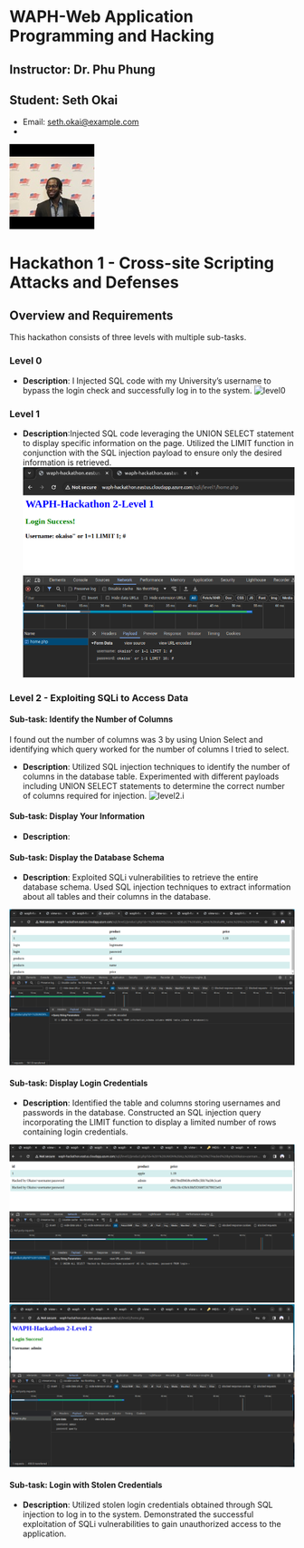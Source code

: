 # WAPH-Web Application Programming and Hacking
## Instructor: Dr. Phu Phung

## Student: Seth Okai

- Email: seth.okai@example.com
- 
![Seth's Headshot](Images/headshot.jpg)

# Hackathon 1 - Cross-site Scripting Attacks and Defenses

## Overview and Requirements

This hackathon consists of three levels with multiple sub-tasks.

### Level 0
- **Description**: I  Injected SQL code with my University’s username to bypass the login check and successfully log in to the system.
![level0](Images/level0.png)

### Level 1
- **Description**:Injected SQL code leveraging the UNION SELECT statement to display specific information on the page. Utilized the LIMIT function in conjunction with the SQL injection payload to ensure only the desired information is retrieved.
  ![level01](Images/level1.png)

### Level 2 - Exploiting SQLi to Access Data

#### Sub-task: Identify the Number of Columns
I found out the number of columns was 3 by using Union Select and identifying which query worked for the number of columns I tried to select.


- **Description**: Utilized SQL injection techniques to identify the number of columns in the database table. Experimented with different payloads including UNION SELECT statements to determine the correct number of columns required for injection.
![level2.i](Images/Level2.ia.png)

#### Sub-task: Display Your Information

- **Description**: 

#### Sub-task: Display the Database Schema

- **Description**: Exploited SQLi vulnerabilities to retrieve the entire database schema. Used SQL injection techniques to extract information about all tables and their columns in the database.

![level2.III](Images/level2.III.png)


#### Sub-task: Display Login Credentials

- **Description**: Identified the table and columns storing usernames and passwords in the database. Constructed an SQL injection query incorporating the LIMIT function to display a limited number of rows containing login credentials.

![level2.iv](Images/level2.iv.png)
![level2.ivc](Images/level2.ivc.png)

#### Sub-task: Login with Stolen Credentials

- **Description**: Utilized stolen login credentials obtained through SQL injection to log in to the system. Demonstrated the successful exploitation of SQLi vulnerabilities to gain unauthorized access to the application.


